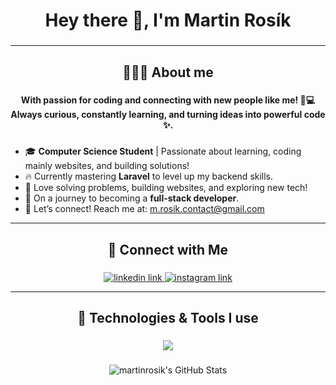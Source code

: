 <h1 align="center">Hey there 👋, I'm Martin Rosík</h1>

###
---

<h2 align="center">🧑🏻‍💻 About me</h2>

###

<h4 align="center">With passion for coding and connecting with new people like me! 🚀💻 Always curious, constantly learning, and turning ideas into powerful code ✨.</h4>

###

- 🎓 **Computer Science Student** | Passionate about learning, coding mainly websites, and building solutions!
- 🔥 Currently mastering **Laravel** to level up my backend skills.
- 🚀 Love solving problems, building websites, and exploring new tech!
- 🎯 On a journey to becoming a **full-stack developer**.
- 📩 Let’s connect! Reach me at: [m.rosik.contact@gmail.com](mailto:m.rosik.contact@gmail.com) 
  
---
###

<h2 align="center">🔗 Connect with Me</h2>

###

<div align="center">
  <a href="https://www.linkedin.com/in/martinrosik" target="_blank">
    <img src="https://skillicons.dev/icons?i=linkedin" alt="linkedin link"  />
  </a>
  <a href="https://www.instagram.com/martin_rosik/" target="_blank">
    <img src="https://skillicons.dev/icons?i=instagram" alt="instagram link"  />
  </a>
</div>

---
###

<h2 align="center">🔧 Technologies & Tools I use</h2>

###

<p align="center">
  <a href="https://skillicons.dev">
    <img src="https://skillicons.dev/icons?i=java,php,laravel,ts,js,mysql,postgres,mongodb,nodejs,nextjs,express,react,vue,tailwind,git,vscode&theme=dark&perline=12" />
  </a>
</p>

###

<div align="center">
  <img src="https://github-readme-stats.vercel.app/api/top-langs/?username=martinrosik&theme=tokyonight&show_icons=true&hide_border=false&layout=compact" alt="martinrosik's GitHub Stats" />
</div>

